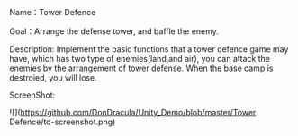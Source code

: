 Name：Tower Defence

Goal：Arrange the defense tower, and baffle the enemy.

Description: Implement the basic functions that a tower defence game may have, which has two type of enemies(land,and air), you can attack the enemies by the arrangement of tower defense. When the base camp is destroied, you will lose.

ScreenShot:


![](https://github.com/DonDracula/Unity_Demo/blob/master/Tower Defence/td-screenshot.png)  
